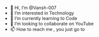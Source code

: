 - 👋 Hi, I’m @Vansh-007
- 👀 I’m interested in Technology
- 🌱 I’m currently learning to Code
- 💞️ I’m looking to collaborate on YouTube
- 📫 How to reach me , you just go to 

<!---
Vansh-007/Vansh-007 is a ✨ special ✨ repository because its `README.md` (this file) appears on your GitHub profile.
You can click the Preview link to take a look at your changes.
--->

